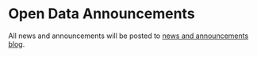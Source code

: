# Open Data Announcements

All news and announcements will be posted to [news and announcements blog](https://wiki.uwaterloo.ca/pages/viewrecentblogposts.action?key=UWAPI).
